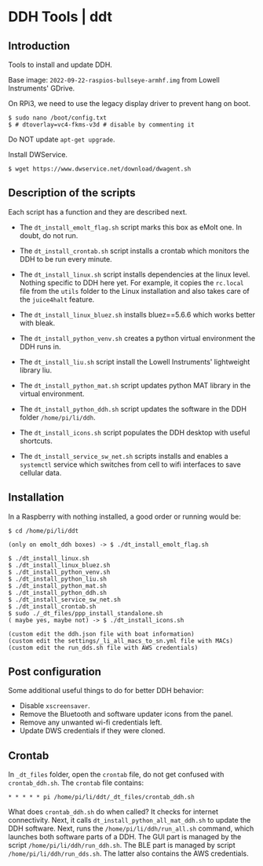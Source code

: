 # DDH Tools | ddt



## Introduction

Tools to install and update DDH.

Base image: ```2022-09-22-raspios-bullseye-armhf.img``` from Lowell Instruments' GDrive.

On RPi3, we need to use the legacy display driver to prevent hang on boot.

```console
$ sudo nano /boot/config.txt
$ # dtoverlay=vc4-fkms-v3d # disable by commenting it
```

Do NOT update ```apt-get upgrade```.

Install DWService.

```console
$ wget https://www.dwservice.net/download/dwagent.sh
```



## Description of the scripts

Each script has a function and they are described next.


- The ``dt_install_emolt_flag.sh`` script marks this box as eMolt one. In doubt, do not run.

- The ``dt_install_crontab.sh`` script installs a crontab which monitors the DDH to be run every minute.

- The ``dt_install_linux.sh`` script installs dependencies at the linux level. 
Nothing specific to DDH here yet. 
For example, it copies the ``rc.local`` file from the ``utils`` folder to the
Linux installation and also takes care of the ``juice4halt`` feature.

- The ``dt_install_linux_bluez.sh`` installs bluez==5.6.6 which works better with bleak.

- The ``dt_install_python_venv.sh`` creates a python virtual environment the DDH runs in.

- The ``dt_install_liu.sh`` script install the Lowell Instruments' lightweight library liu.

- The ``dt_install_python_mat.sh`` script updates python MAT library in the virtual environment.

- The ``dt_install_python_ddh.sh`` script updates the software in the DDH folder ``/home/pi/li/ddh``.

- The ``dt_install_icons.sh`` script populates the DDH desktop with useful shortcuts.

- The ``dt_install_service_sw_net.sh`` scripts installs and enables a ``systemctl`` service which switches
from cell to wifi interfaces to save cellular data.

 

## Installation

In a Raspberry with nothing installed, a good order or running would be:

```console
$ cd /home/pi/li/ddt

(only on emolt_ddh boxes) -> $ ./dt_install_emolt_flag.sh

$ ./dt_install_linux.sh
$ ./dt_install_linux_bluez.sh
$ ./dt_install_python_venv.sh
$ ./dt_install_python_liu.sh
$ ./dt_install_python_mat.sh
$ ./dt_install_python_ddh.sh
$ ./dt_install_service_sw_net.sh
$ ./dt_install_crontab.sh
$ sudo ./_dt_files/ppp_install_standalone.sh
( maybe yes, maybe not) -> $ ./dt_install_icons.sh

(custom edit the ddh.json file with boat information)
(custom edit the settings/_li_all_macs_to_sn.yml file with MACs)
(custom edit the run_dds.sh file with AWS credentials)
```



## Post configuration

Some additional useful things to do for better DDH behavior:

- Disable ``xscreensaver``.
- Remove the Bluetooth and software updater icons from the panel.
- Remove any unwanted wi-fi credentials left.
- Update DWS credentials if they were cloned.



## Crontab

In ``_dt_files`` folder, open the ``crontab`` file, do not get confused with ``crontab_ddh.sh``.
The ``crontab`` file contains:

```
* * * * * pi /home/pi/li/ddt/_dt_files/crontab_ddh.sh
```

What does ``crontab_ddh.sh`` do when called? It checks for internet connectivity.
Next, it calls ``dt_install_python_all_mat_ddh.sh`` to update the DDH software.
Next, runs the ``/home/pi/li/ddh/run_all.sh`` command, which launches both software parts of a DDH.
The GUI part is managed by the script ``/home/pi/li/ddh/run_ddh.sh``. 
The BLE part is managed by script ``/home/pi/li/ddh/run_dds.sh``. The latter also contains the AWS credentials.


